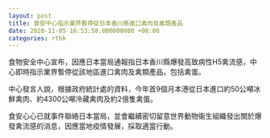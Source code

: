 ```yaml
---
layout: post
title: 食安中心指示業界暫停從日本香川縣進口禽肉及禽類產品
date: 2020-11-05 16:53:58.000000000 +08:00
categories: rthk
---
```


食物安全中心宣布，因應日本當局通報指日本香川縣爆發高致病性H5禽流感，中心即時指示業界暫停從該地區進口禽肉及禽類產品，包括禽蛋。

中心發言人說，根據政府統計處的資料，今年首9個月本港從日本進口約50公噸冰鮮禽肉、約4300公噸冷藏禽肉及約2億隻禽蛋。

食安心心已就事件聯絡日本當局，並會繼續密切留意世界動物衞生組織發出關於爆發禽流感的消息，因應當地疫情發展，採取適當行動。
